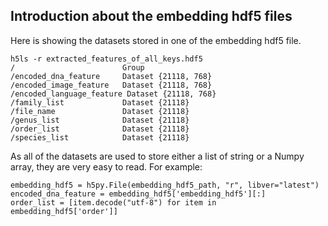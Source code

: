 
## Introduction about the embedding hdf5 files

Here is showing the datasets stored in one of the embedding hdf5 file.

```shell
h5ls -r extracted_features_of_all_keys.hdf5
/                        Group
/encoded_dna_feature     Dataset {21118, 768}
/encoded_image_feature   Dataset {21118, 768}
/encoded_language_feature Dataset {21118, 768}
/family_list             Dataset {21118}
/file_name               Dataset {21118}
/genus_list              Dataset {21118}
/order_list              Dataset {21118}
/species_list            Dataset {21118}
```

As all of the datasets are used to store either a list of string or a Numpy array, they are very easy to read. For example:
```shell
embedding_hdf5 = h5py.File(embedding_hdf5_path, "r", libver="latest")
encoded_dna_feature = embedding_hdf5['embedding_hdf5'][:]
order_list = [item.decode("utf-8") for item in embedding_hdf5['order']]
```

